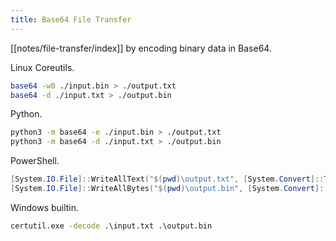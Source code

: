 ```yaml
---
title: Base64 File Transfer
---
```


[[notes/file-transfer/index]] by encoding binary data in Base64.

Linux Coreutils.

~~~ bash
base64 -w0 ./input.bin > ./output.txt
base64 -d ./input.txt > ./output.bin
~~~

Python.

~~~ bash
python3 -m base64 -e ./input.bin > ./output.txt
python3 -m base64 -d ./input.txt > ./output.bin
~~~

PowerShell.

~~~ powershell
[System.IO.File]::WriteAllText("$(pwd)\output.txt", [System.Convert]::ToBase64String([System.IO.File]::ReadAllBytes("$(pwd)\input.bin")))
[System.IO.File]::WriteAllBytes("$(pwd)\output.bin", [System.Convert]::FromBase64String([System.IO.File]::ReadAllText("$(pwd)\input.txt")))
~~~

Windows builtin.

~~~ bat
certutil.exe -decode .\input.txt .\output.bin
~~~
